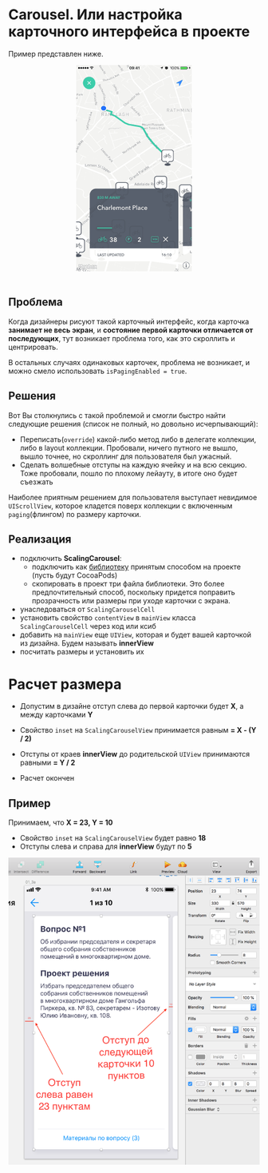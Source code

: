 # Carousel. Или настройка карточного интерфейса в проекте

Пример представлен ниже.

<div align="center">
<img src="images/example.gif" width="232" height="413"></div>
<br>

## Проблема

Когда дизайнеры рисуют такой карточный интерфейс, когда карточка **занимает не весь экран**, и **состояние первой карточки отличается от последующих**, тут возникает проблема того, как это скроллить и центрировать. 

В остальных случаях одинаковых карточек, проблема не возникает, и можно смело использовать `isPagingEnabled = true`.

## Решения

Вот Вы столкнулись с такой проблемой и смогли быстро найти следующие решения (список не полный, но довольно исчерпывающий):

- Переписать(`override`) какой-либо метод либо в делегате коллекции, либо в layout коллекции. Пробовали, ничего путного не вышло, вышло точнее, но скроллинг для пользователя был ужасный.
- Сделать волшебные отступы на каждую ячейку и на всю секцию. Тоже пробовали, пошло по плохому лейауту, в итоге оно будет съезжать

Наиболее приятным решением для пользователя выступает невидимое `UIScrollView`, которое кладется поверх коллекции с включенным `paging`(флингом) по размеру карточки.

## Реализация

- подключить **ScalingCarousel**:
	- подключить как [библиотеку](https://github.com/superpeteblaze/ScalingCarousel) принятым способом на проекте (пусть будут CocoaPods)
	- скопировать в проект три файла библиотеки. Это более предпочтительный способ, поскольку придется поправить прозрачность или размеры при уходе карточки с экрана.
- унаследоваться от `ScalingCarouselCell`
- установить свойство `contentView` в `mainView` класса `ScalingCarouselCell` через код или ксиб
- добавить на `mainView` еще `UIView`, которая и будет вашей карточкой из дизайна. Будем называть **innerView**
- посчитать размеры и установить их

# Расчет размера
	
- Допустим в дизайне отступ слева до первой карточки будет **X**, а между карточками **Y**

- Свойство `inset` на `ScalingCarouselView` принимается равным **= X - (Y / 2)**
- Отступы от краев **innerView** до родительской `UIView` принимаются равными **= Y / 2**
- Расчет окончен


## Пример

Принимаем, что **X = 23, Y = 10**

- Свойство `inset` на `ScalingCarouselView` будет равно **18**
- Отступы слева и справа для **innerView** будут по **5**

<div align="center">
<img src="images/design.png"></div>
<br>




